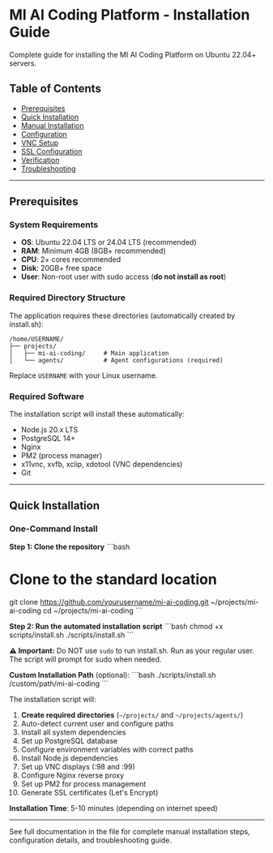 # MI AI Coding Platform - Installation Guide

Complete guide for installing the MI AI Coding Platform on Ubuntu 22.04+ servers.

## Table of Contents

- [Prerequisites](#prerequisites)
- [Quick Installation](#quick-installation)
- [Manual Installation](#manual-installation)
- [Configuration](#configuration)
- [VNC Setup](#vnc-setup)
- [SSL Configuration](#ssl-configuration)
- [Verification](#verification)
- [Troubleshooting](#troubleshooting)

---

## Prerequisites

### System Requirements

- **OS**: Ubuntu 22.04 LTS or 24.04 LTS (recommended)
- **RAM**: Minimum 4GB (8GB+ recommended)
- **CPU**: 2+ cores recommended
- **Disk**: 20GB+ free space
- **User**: Non-root user with sudo access (**do not install as root**)

### Required Directory Structure

The application requires these directories (automatically created by install.sh):

```
/home/USERNAME/
├── projects/
│   ├── mi-ai-coding/     # Main application
│   └── agents/           # Agent configurations (required)
```

Replace `USERNAME` with your Linux username.

### Required Software

The installation script will install these automatically:

- Node.js 20.x LTS
- PostgreSQL 14+
- Nginx
- PM2 (process manager)
- x11vnc, xvfb, xclip, xdotool (VNC dependencies)
- Git

---

## Quick Installation

### One-Command Install

**Step 1: Clone the repository**
\`\`\`bash
# Clone to the standard location
git clone https://github.com/yourusername/mi-ai-coding.git ~/projects/mi-ai-coding
cd ~/projects/mi-ai-coding
\`\`\`

**Step 2: Run the automated installation script**
\`\`\`bash
chmod +x scripts/install.sh
./scripts/install.sh
\`\`\`

**⚠️ Important:** Do NOT use `sudo` to run install.sh. Run as your regular user. The script will prompt for sudo when needed.

**Custom Installation Path** (optional):
\`\`\`bash
./scripts/install.sh /custom/path/mi-ai-coding
\`\`\`

The installation script will:
1. **Create required directories** (`~/projects/` and `~/projects/agents/`)
2. Auto-detect current user and configure paths
3. Install all system dependencies
4. Set up PostgreSQL database
5. Configure environment variables with correct paths
6. Install Node.js dependencies
7. Set up VNC displays (:98 and :99)
8. Configure Nginx reverse proxy
9. Set up PM2 for process management
10. Generate SSL certificates (Let's Encrypt)

**Installation Time**: 5-10 minutes (depending on internet speed)

---

See full documentation in the file for complete manual installation steps, configuration details, and troubleshooting guide.
